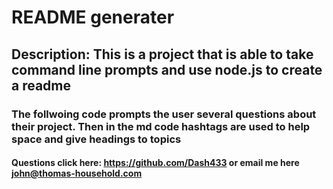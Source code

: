 
  # README generater
  ## Description: This is a project that is able to take command line prompts and use node.js to create a readme
  ### The follwoing code prompts the user several questions about their project. Then in the md code hashtags are used to help space and give headings to topics
  #### Questions click here: https://github.com/Dash433 or email me here john@thomas-household.com

    
